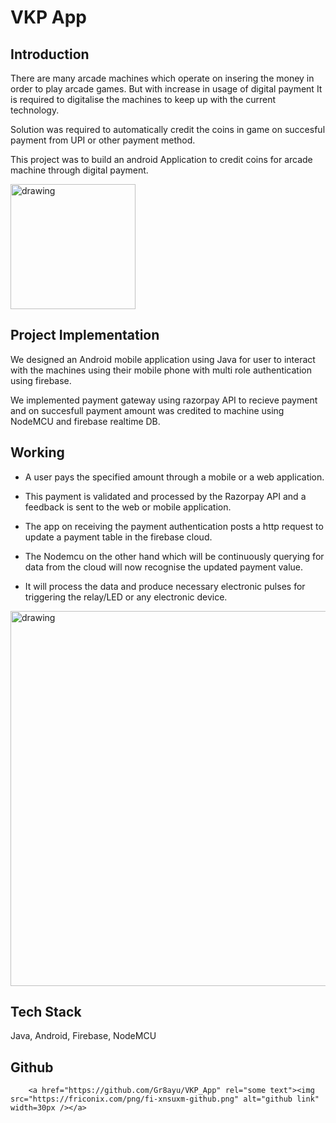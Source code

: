 # VKP App

## Introduction
There are many arcade machines which operate on insering the money in order to play arcade games. But with increase in usage of digital payment It is required to digitalise the machines to keep up with the current technology.

Solution was required to automatically credit the coins in game on succesful payment from UPI or other payment method.

This project was to build an android Application to credit coins for arcade machine through digital payment. 

<img src="https://i5.walmartimages.com/asr/03d65942-394b-4ad4-8ca1-8a193eef66e2_1.b92b219dfbb8d44c915da9809383d3d1.jpeg" alt="drawing" width="200"/>

## Project Implementation

We designed an Android mobile application using Java for user to interact with the machines using their mobile phone with multi role authentication using firebase.

We implemented payment gateway using razorpay API to recieve payment and on succesfull payment amount was credited to machine using NodeMCU and firebase realtime DB.


## Working

- A user pays the specified amount through a mobile or a web application.

- This payment is validated and processed by the Razorpay API and a feedback is sent to the web or mobile application.

- The app on receiving the payment authentication posts a http request to update a payment table in the firebase cloud. 

- The Nodemcu on the other hand which will be continuously querying for data from the cloud will now recognise the updated payment value.

- It will process the data and produce necessary electronic pulses for triggering the relay/LED or any electronic device.


<img src="/_static/projects/VKPApp/arch.png" alt="drawing" width="600"/>


## Tech Stack
Java, Android, Firebase, NodeMCU


## Github

``` {raw} html
    <a href="https://github.com/Gr8ayu/VKP_App" rel="some text"><img src="https://friconix.com/png/fi-xnsuxm-github.png" alt="github link" width=30px /></a>
```